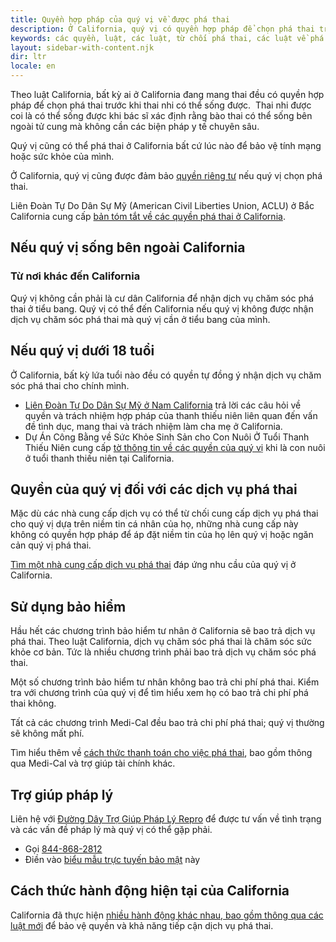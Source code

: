 ```yaml
---
title: Quyền hợp pháp của quý vị về được phá thai
description: Ở California, quý vị có quyền hợp pháp để chọn phá thai trước khi thai nhi có thể sống được hoặc tại bất kỳ thời điểm nào để bảo vệ tính mạng và sức khỏe của quý vị.
keywords: các quyền, luật, các luật, từ chối phá thai, các luật về phá thai
layout: sidebar-with-content.njk
dir: ltr
locale: en
---
```


Theo luật California, bất kỳ ai ở California đang mang thai đều có quyền hợp pháp để chọn phá thai trước khi thai nhi có thể sống được.  Thai nhi được coi là có thể sống được khi bác sĩ xác định rằng bào thai có thể sống bên ngoài tử cung mà không cần các biện pháp y tế chuyên sâu.

Quý vị cũng có thể phá thai ở California bất cứ lúc nào để bảo vệ tính mạng hoặc sức khỏe của mình.

Ở California, quý vị cũng được đảm bảo [quyền riêng tư](/your-rights/your-privacy/) nếu quý vị chọn phá thai.

Liên Đoàn Tự Do Dân Sự Mỹ (American Civil Liberties Union, ACLU) ở Bắc California cung cấp [bản tóm tắt về các quyền phá thai ở California](https://www.aclunc.org/our-work/know-your-rights/know-your-rights-abortion-access-california).

## Nếu quý vị sống bên ngoài California

### Từ nơi khác đến California

Quý vị không cần phải là cư dân California để nhận dịch vụ chăm sóc phá thai ở tiểu bang. Quý vị có thể đến California nếu quý vị không được nhận dịch vụ chăm sóc phá thai mà quý vị cần ở tiểu bang của mình.

## Nếu quý vị dưới 18 tuổi

Ở California, bất kỳ lứa tuổi nào đều có quyền tự đồng ý nhận dịch vụ chăm sóc phá thai cho chính mình.

- [Liên Đoàn Tự Do Dân Sự Mỹ ở Nam California](https://www.aclusocal.org/know-your-rights/abortion-care-california#minors) trả lời các câu hỏi về quyền và trách nhiệm hợp pháp của thanh thiếu niên liên quan đến vấn đề tình dục, mang thai và trách nhiệm làm cha mẹ ở California.
- Dự Án Công Bằng về Sức Khỏe Sinh Sản cho Con Nuôi Ở Tuổi Thanh Thiếu Niên cung cấp [tờ thông tin về các quyền của quý vị](https://fosterreprohealth.org/fact-sheets-know-your-rights/) khi là con nuôi ở tuổi thanh thiếu niên tại California.

## Quyền của quý vị đối với các dịch vụ phá thai

Mặc dù các nhà cung cấp dịch vụ có thể từ chối cung cấp dịch vụ phá thai cho quý vị dựa trên niềm tin cá nhân của họ, những nhà cung cấp này không có quyền hợp pháp để áp đặt niềm tin của họ lên quý vị hoặc ngăn cản quý vị phá thai.

[Tìm một nhà cung cấp dịch vụ phá thai](/find-a-provider/) đáp ứng nhu cầu của quý vị ở California.

## Sử dụng bảo hiểm

Hầu hết các chương trình bảo hiểm tư nhân ở California sẽ bao trả dịch vụ phá thai. Theo luật California, dịch vụ chăm sóc phá thai là chăm sóc sức khỏe cơ bản. Tức là nhiều chương trình phải bao trả dịch vụ chăm sóc phá thai.

Một số chương trình bảo hiểm tư nhân không bao trả chi phí phá thai. Kiểm tra với chương trình của quý vị để tìm hiểu xem họ có bao trả chi phí phá thai không.

Tất cả các chương trình Medi-Cal đều bao trả chi phí phá thai; quý vị thường sẽ không mất phí.

Tìm hiểu thêm về [cách thức thanh toán cho việc phá thai](/getting-an-abortion/how-to-pay-for-an-abortion/), bao gồm thông qua Medi-Cal và trợ giúp tài chính khác.

## Trợ giúp pháp lý

Liên hệ với [Đường Dây Trợ Giúp Pháp Lý Repro](https://www.reprolegalhelpline.org/) để được tư vấn về tình trạng và các vấn đề pháp lý mà quý vị có thể gặp phải.

- Gọi <a href="tel:+1-844-868-2812">844-868-2812</a>
- Điền vào [biểu mẫu trực tuyến bảo mật](https://www.reprolegalhelpline.org/sma-contact-the-helpline/#secure-form) này

## Cách thức hành động hiện tại của California

California đã thực hiện [nhiều hành động khác nhau, bao gồm thông qua các luật mới](/your-rights/state-action/) để bảo vệ quyền và khả năng tiếp cận dịch vụ phá thai.
